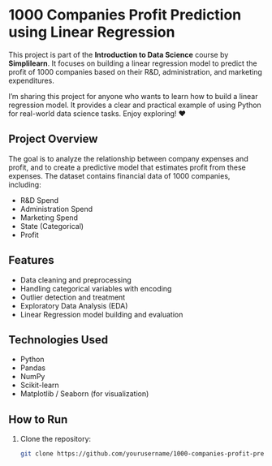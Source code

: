 # 1000 Companies Profit Prediction using Linear Regression

This project is part of the **Introduction to Data Science** course by **Simplilearn**. It focuses on building a linear regression model to predict the profit of 1000 companies based on their R&D, administration, and marketing expenditures.

I’m sharing this project for anyone who wants to learn how to build a linear regression model. It provides a clear and practical example of using Python for real-world data science tasks. Enjoy exploring! ❤️


## Project Overview

The goal is to analyze the relationship between company expenses and profit, and to create a predictive model that estimates profit from these expenses. The dataset contains financial data of 1000 companies, including:

- R&D Spend
- Administration Spend
- Marketing Spend
- State (Categorical)
- Profit

## Features

- Data cleaning and preprocessing  
- Handling categorical variables with encoding  
- Outlier detection and treatment  
- Exploratory Data Analysis (EDA)  
- Linear Regression model building and evaluation

## Technologies Used

- Python  
- Pandas  
- NumPy  
- Scikit-learn  
- Matplotlib / Seaborn (for visualization)


## How to Run

1. Clone the repository:  
   ```bash
   git clone https://github.com/yourusername/1000-companies-profit-prediction.git


